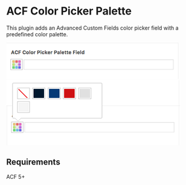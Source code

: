 # ACF Color Picker Palette
This plugin adds an Advanced Custom Fields color picker field with a predefined color palette.

![Color Picker Palette closed](screenshot1.png)
![Color Picker Palette expanded](screenshot2.png)

## Requirements
ACF 5+
